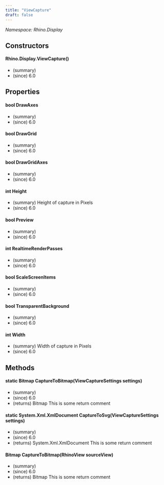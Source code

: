```yaml
---
title: "ViewCapture"
draft: false
---
```


*Namespace: Rhino.Display*
## Constructors
#### Rhino.Display.ViewCapture()
- (summary) 
- (since) 6.0
## Properties
#### bool DrawAxes
- (summary) 
- (since) 6.0
#### bool DrawGrid
- (summary) 
- (since) 6.0
#### bool DrawGridAxes
- (summary) 
- (since) 6.0
#### int Height
- (summary)  Height of capture in Pixels 
- (since) 6.0
#### bool Preview
- (summary) 
- (since) 6.0
#### int RealtimeRenderPasses
- (summary) 
- (since) 6.0
#### bool ScaleScreenItems
- (summary) 
- (since) 6.0
#### bool TransparentBackground
- (summary) 
- (since) 6.0
#### int Width
- (summary)  Width of capture in Pixels 
- (since) 6.0
## Methods
#### static Bitmap CaptureToBitmap(ViewCaptureSettings settings)
- (summary) 
- (since) 6.0
- (returns) Bitmap This is some return comment
#### static System.Xml.XmlDocument CaptureToSvg(ViewCaptureSettings settings)
- (summary) 
- (since) 6.0
- (returns) System.Xml.XmlDocument This is some return comment
#### Bitmap CaptureToBitmap(RhinoView sourceView)
- (summary) 
- (since) 6.0
- (returns) Bitmap This is some return comment
